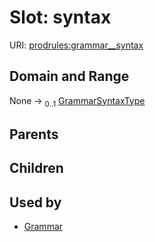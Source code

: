 
# Slot: syntax




URI: [prodrules:grammar__syntax](https://w3id.org/linkml/schemagrammar/prodrules/grammar__syntax)


## Domain and Range

None &#8594;  <sub>0..1</sub> [GrammarSyntaxType](GrammarSyntaxType.md)

## Parents


## Children


## Used by

 * [Grammar](Grammar.md)
